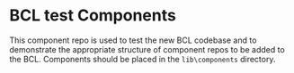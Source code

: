 # BCL test Components


This component repo is used to test the new BCL codebase and to demonstrate the appropriate structure of component repos to be added to the BCL.  Components should be placed in the `lib\components` directory.

